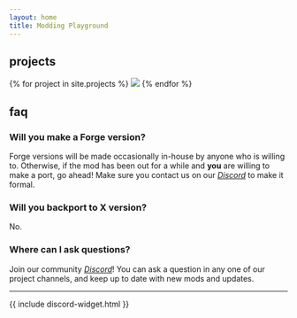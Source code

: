 ```yaml
---
layout: home
title: Modding Playground
---
```


## projects

<div class="projects">
  {% for project in site.projects %}
    <a alt="icon:{{ project }}" href="/{{ project }}"><img class="x128" src="/assets/img/projects/{{ project }}/icon.png"></a>
  {% endfor %}
</div>

## faq
### Will you make a Forge version?
Forge versions will be made occasionally in-house by anyone who is willing to. Otherwise, if the mod has been out for a while and **you** are willing to make a port, go ahead! Make sure you contact us on our [*Discord*](https://discord.moddingplayground.net) to make it formal.

### Will you backport to X version?
No.

### Where can I ask questions?
Join our community [*Discord*](https://discord.moddingplayground.net)! You can ask a question in any one of our project channels, and keep up to date with new mods and updates.

---

{{ include discord-widget.html }}
